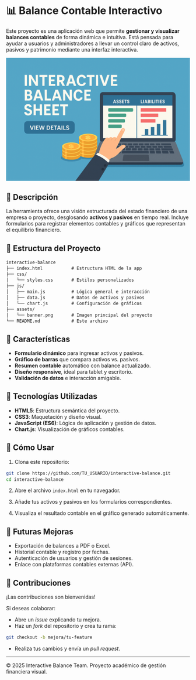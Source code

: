 
# 📊 Balance Contable Interactivo

Este proyecto es una aplicación web que permite **gestionar y visualizar balances contables** de forma dinámica e intuitiva. Está pensada para ayudar a usuarios y administradores a llevar un control claro de activos, pasivos y patrimonio mediante una interfaz interactiva.

![Interactive Balance Sheet Banner](thumbnail.png)

## 📄 Descripción

La herramienta ofrece una visión estructurada del estado financiero de una empresa o proyecto, desglosando **activos y pasivos** en tiempo real. Incluye formularios para registrar elementos contables y gráficos que representan el equilibrio financiero.

## 🧩 Estructura del Proyecto

```
interactive-balance
├── index.html           # Estructura HTML de la app
├── css/
│   └── styles.css       # Estilos personalizados
├── js/
│   ├── main.js          # Lógica general e interacción
│   ├── data.js          # Datos de activos y pasivos
│   └── chart.js         # Configuración de gráficos
├── assets/
│   └── banner.png       # Imagen principal del proyecto
└── README.md            # Este archivo
```

## 🚀 Características

- **Formulario dinámico** para ingresar activos y pasivos.
- **Gráfico de barras** que compara activos vs. pasivos.
- **Resumen contable** automático con balance actualizado.
- **Diseño responsive**, ideal para tablet y escritorio.
- **Validación de datos** e interacción amigable.

## 🔧 Tecnologías Utilizadas

- **HTML5**: Estructura semántica del proyecto.
- **CSS3**: Maquetación y diseño visual.
- **JavaScript (ES6)**: Lógica de aplicación y gestión de datos.
- **Chart.js**: Visualización de gráficos contables.

## 🌟 Cómo Usar

1. Clona este repositorio:

```bash
git clone https://github.com/TU_USUARIO/interactive-balance.git
cd interactive-balance
```

2. Abre el archivo `index.html` en tu navegador.

3. Añade tus activos y pasivos en los formularios correspondientes.

4. Visualiza el resultado contable en el gráfico generado automáticamente.

## 🎯 Futuras Mejoras

- Exportación de balances a PDF o Excel.
- Historial contable y registro por fechas.
- Autenticación de usuarios y gestión de sesiones.
- Enlace con plataformas contables externas (API).

## 🤝 Contribuciones

¡Las contribuciones son bienvenidas!

Si deseas colaborar:

- Abre un *issue* explicando tu mejora.
- Haz un *fork* del repositorio y crea tu rama:

```bash
git checkout -b mejora/tu-feature
```

- Realiza tus cambios y envía un *pull request*.

---

© 2025 Interactive Balance Team. Proyecto académico de gestión financiera visual.
